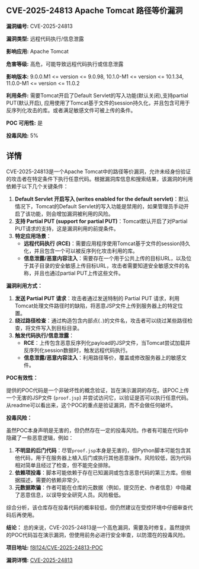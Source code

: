 ## CVE-2025-24813 Apache Tomcat 路径等价漏洞

**漏洞编号:** CVE-2025-24813

**漏洞类型:** 远程代码执行/信息泄露

**影响应用:** Apache Tomcat

**危害等级:** 高危，可能导致远程代码执行或信息泄露

**影响版本:** 9.0.0.M1 <= version <= 9.0.98, 10.1.0-M1 <= version <= 10.1.34, 11.0.0-M1 <= version <= 11.0.2

**利用条件:** 需要Tomcat开启了Default Servlet的写入功能(默认关闭),支持partial PUT(默认开启), 应用使用了Tomcat基于文件的session持久化，并且包含可用于反序列化攻击的库。或者满足敏感文件可被上传的条件。

**POC 可用性:** 是

**投毒风险:** 5%

## 详情

CVE-2025-24813是一个Apache Tomcat中的路径等价漏洞，允许未经身份验证的攻击者在特定条件下执行任意代码。根据漏洞库信息和搜索结果，该漏洞的利用依赖于以下几个关键条件：

1.  **Default Servlet 开启写入 (writes enabled for the default servlet)**：默认情况下，Tomcat的Default Servlet的写入功能是禁用的，如果管理员手动开启了该功能，则会增加漏洞被利用的风险。
2.  **支持 Partial PUT (support for partial PUT)**：Tomcat默认开启了对Partial PUT请求的支持，这是漏洞利用的前提条件。
3.  **特定应用场景**：
    *   **远程代码执行 (RCE)**：需要应用程序使用Tomcat基于文件的session持久化，并且包含一个可以被反序列化攻击利用的库。
    *   **信息泄露/恶意内容注入**：需要存在一个用于公共上传的目标URL，以及位于其子目录的安全敏感上传目标URL，攻击者需要知道安全敏感文件的名称，并且也通过partial PUT上传这些文件。

**漏洞利用方式：**

1.  **发送 Partial PUT 请求**：攻击者通过发送特制的 Partial PUT 请求，利用Tomcat处理文件路径时的缺陷，将恶意JSP文件上传到服务器上的特定位置。
2.  **绕过路径检查**：通过构造包含内部点(`.`)的文件名，攻击者可以绕过某些路径检查，将文件写入到目标目录。
3.  **触发代码执行/信息泄露**：
    *   **RCE**：上传包含恶意反序列化payload的JSP文件，当Tomcat尝试加载并反序列化session数据时，触发远程代码执行。
    *   **信息泄露/恶意内容注入**：利用路径等价，覆盖或修改服务器上的敏感文件。

**POC有效性：**

提供的POC代码是一个非破坏性的概念验证，旨在演示漏洞的存在。该POC上传一个无害的JSP文件 (`proof.jsp`) 并尝试访问它，以验证是否可以执行任意代码。从readme可以看出来，这个POC的重点是验证漏洞，而不会做任何破坏。

**投毒风险：**

虽然POC本身声明是无害的，但仍然存在一定的投毒风险。作者有可能在代码中隐藏了一些恶意逻辑，例如：

1.  **不明显的后门代码**：尽管`proof.jsp`本身是无害的，但Python脚本可能包含其他代码，用于在服务器上植入后门或执行其他恶意操作。风险较低，因为代码相对简单且经过了检查，但不能完全排除。
2.  **依赖项投毒**：脚本可能依赖于存在已知漏洞或包含恶意代码的第三方库。但根据描述，需要的依赖非常少。
3.  **元数据欺骗**：作者可能在仓库的元数据（例如，提交历史、作者信息）中隐藏了恶意信息，以误导安全研究人员。风险极低。

综合分析，该仓库存在投毒代码的概率较低，但仍然建议在受控环境中仔细审查代码后再使用。

**结论：**
总的来说，CVE-2025-24813是一个高危漏洞，需要及时修复。虽然提供的POC代码旨在演示漏洞，但使用前务必进行安全审查，以防潜在的投毒风险。

**项目地址:** [f8l124/CVE-2025-24813-POC](https://github.com/f8l124/CVE-2025-24813-POC)

**漏洞详情:** [CVE-2025-24813](https://nvd.nist.gov/vuln/detail/CVE-2025-24813)